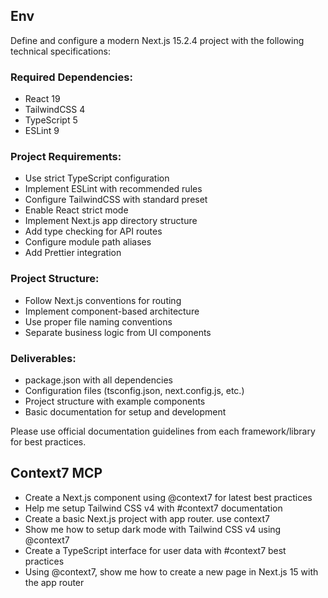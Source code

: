 ## Env

Define and configure a modern Next.js 15.2.4 project with the following technical specifications:

### Required Dependencies:

- React 19
- TailwindCSS 4
- TypeScript 5
- ESLint 9

### Project Requirements:

- Use strict TypeScript configuration
- Implement ESLint with recommended rules
- Configure TailwindCSS with standard preset
- Enable React strict mode
- Implement Next.js app directory structure
- Add type checking for API routes
- Configure module path aliases
- Add Prettier integration

### Project Structure:

- Follow Next.js conventions for routing
- Implement component-based architecture
- Use proper file naming conventions
- Separate business logic from UI components

### Deliverables:

- package.json with all dependencies
- Configuration files (tsconfig.json, next.config.js, etc.)
- Project structure with example components
- Basic documentation for setup and development

Please use official documentation guidelines from each framework/library for best practices.

## Context7 MCP

- Create a Next.js component using @context7 for latest best practices
- Help me setup Tailwind CSS v4 with #context7 documentation
- Create a basic Next.js project with app router. use context7
- Show me how to setup dark mode with Tailwind CSS v4 using @context7
- Create a TypeScript interface for user data with #context7 best practices
- Using @context7, show me how to create a new page in Next.js 15 with the app router